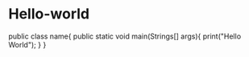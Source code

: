 # Hello-world
public class name{
   public static void main(Strings[] args){
           print("Hello World");
    }
 }   
